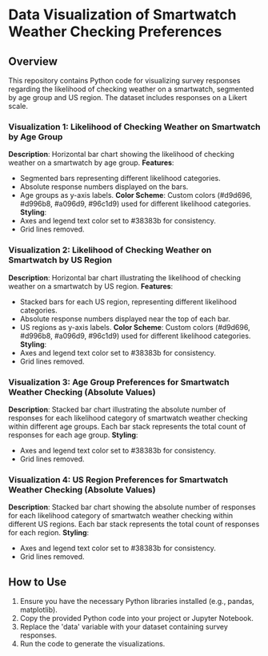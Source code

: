 # Data Visualization of Smartwatch Weather Checking Preferences

## Overview
This repository contains Python code for visualizing survey responses regarding the likelihood of checking weather on a smartwatch, segmented by age group and US region. The dataset includes responses on a Likert scale.

### Visualization 1: Likelihood of Checking Weather on Smartwatch by Age Group
**Description**: Horizontal bar chart showing the likelihood of checking weather on a smartwatch by age group.
**Features**:
- Segmented bars representing different likelihood categories.
- Absolute response numbers displayed on the bars.
- Age groups as y-axis labels.
**Color Scheme**: Custom colors (#d9d696, #d996b8, #a096d9, #96c1d9) used for different likelihood categories.
**Styling**:
- Axes and legend text color set to #38383b for consistency.
- Grid lines removed.

### Visualization 2: Likelihood of Checking Weather on Smartwatch by US Region
**Description**: Horizontal bar chart illustrating the likelihood of checking weather on a smartwatch by US region.
**Features**:
- Stacked bars for each US region, representing different likelihood categories.
- Absolute response numbers displayed near the top of each bar.
- US regions as y-axis labels.
**Color Scheme**: Custom colors (#d9d696, #d996b8, #a096d9, #96c1d9) used for different likelihood categories.
**Styling**:
- Axes and legend text color set to #38383b for consistency.
- Grid lines removed.

### Visualization 3: Age Group Preferences for Smartwatch Weather Checking (Absolute Values)
**Description**: Stacked bar chart illustrating the absolute number of responses for each likelihood category of smartwatch weather checking within different age groups. Each bar stack represents the total count of responses for each age group.
**Styling**:
- Axes and legend text color set to #38383b for consistency.
- Grid lines removed.

### Visualization 4: US Region Preferences for Smartwatch Weather Checking (Absolute Values)
**Description**: Stacked bar chart showing the absolute number of responses for each likelihood category of smartwatch weather checking within different US regions. Each bar stack represents the total count of responses for each region.
**Styling**:
- Axes and legend text color set to #38383b for consistency.
- Grid lines removed.


## How to Use
1. Ensure you have the necessary Python libraries installed (e.g., pandas, matplotlib).
2. Copy the provided Python code into your project or Jupyter Notebook.
3. Replace the 'data' variable with your dataset containing survey responses.
4. Run the code to generate the visualizations.
